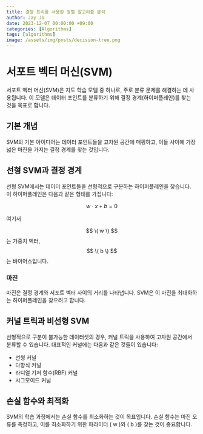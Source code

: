 ```yaml
---
title: 결정 트리를 사용한 정렬 알고리즘 분석
author: Jay Jo
date: 2023-12-07 00:00:00 +09:00
categories: [Algorithms]
tags: [algorithms]
image: /assets/img/posts/decision-tree.png
---
```


# 서포트 벡터 머신(SVM)

서포트 벡터 머신(SVM)은 지도 학습 모델 중 하나로, 주로 분류 문제를 해결하는 데 사용됩니다. 이 모델은 데이터 포인트를 분류하기 위해 결정 경계(하이퍼플레인)를 찾는 것을 목표로 합니다.

## 기본 개념

SVM의 기본 아이디어는 데이터 포인트들을 고차원 공간에 매핑하고, 이들 사이에 가장 넓은 마진을 가지는 결정 경계를 찾는 것입니다.

## 선형 SVM과 결정 경계

선형 SVM에서는 데이터 포인트들을 선형적으로 구분하는 하이퍼플레인을 찾습니다. 이 하이퍼플레인은 다음과 같은 형태를 가집니다:

$$
w \cdot x + b = 0
$$

여기서

$$ 
\( w \)
$$는 가중치 벡터, 
$$
\( b \)
$$는 바이어스입니다.

### 마진

마진은 결정 경계와 서포트 벡터 사이의 거리를 나타냅니다. SVM은 이 마진을 최대화하는 하이퍼플레인을 찾으려고 합니다.

## 커널 트릭과 비선형 SVM

선형적으로 구분이 불가능한 데이터셋의 경우, 커널 트릭을 사용하여 고차원 공간에서 분류할 수 있습니다. 대표적인 커널에는 다음과 같은 것들이 있습니다:

- 선형 커널
- 다항식 커널
- 라디얼 기저 함수(RBF) 커널
- 시그모이드 커널

## 손실 함수와 최적화

SVM의 학습 과정에서는 손실 함수를 최소화하는 것이 목표입니다. 손실 함수는 마진 오류를 측정하고, 이를 최소화하기 위한 파라미터 \( w \)와 \( b \)를 찾는 것이 중요합니다.
